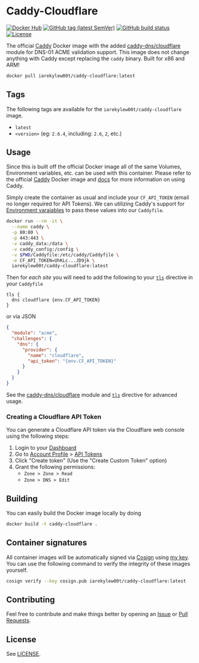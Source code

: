 # Caddy-Cloudflare

[![Docker Hub](https://img.shields.io/badge/Docker%20Hub-iarekylew00t%2Fcaddy--cloudflare-blue?style=flat)](https://hub.docker.com/r/iarekylew00t/caddy-cloudflare)
[![GitHub tag (latest SemVer)](https://img.shields.io/github/v/tag/IAreKyleW00t/docker-caddy-cloudflare?label=version)](https://github.com/IAreKyleW00t/docker-caddy-cloudflare/tags)
[![GitHub build status](https://img.shields.io/github/actions/workflow/status/IAreKyleW00t/docker-caddy-cloudflare/docker.yml?style=flat)](https://github.com/IAreKyleW00t/docker-caddy-cloudflare/actions/workflows/docker.yml)
[![License](https://img.shields.io/github/license/IAreKyleW00t/docker-caddy-cloudflare)](https://github.com/IAreKyleW00t/docker-caddy-cloudflare/blob/main/LICENSE)

The official [Caddy](https://hub.docker.com/_/caddy) Docker image with the added [caddy-dns/cloudflare](https://github.com/caddy-dns/cloudflare) module for DNS-01 ACME validation support. This image does not change anything with Caddy except replacing the `caddy` binary. Built for x86 and ARM!

```sh
docker pull iarekylew00t/caddy-cloudflare:latest
```

## Tags

The following tags are available for the `iarekylew00t/caddy-cloudflare` image.

- `latest`
- `<version>` (eg: `2.6.4`, including: `2.6`, `2`, etc.)

## Usage

Since this is built off the official Docker image all of the same Volumes, Environment variables, etc. can be used with this container. Please refer to the official [Caddy](https://hub.docker.com/_/caddy) Docker image and [docs](https://caddyserver.com/docs/) for more information on using Caddy.

Simply create the container as usual and include your `CF_API_TOKEN` (email no longer required for API Tokens). We can utilizing Caddy's support for [Environment varaiables](https://caddyserver.com/docs/caddyfile/concepts#environment-variables) to pass these values into our `Caddyfile`.

```sh
docker run --rm -it \
  --name caddy \
  -p 80:80 \
  -p 443:443 \
  -v caddy_data:/data \
  -v caddy_config:/config \
  -v $PWD/Caddyfile:/etc/caddy/Caddyfile \
  -e CF_API_TOKEN=UhKLc...JD9jk \
  iarekylew00t/caddy-cloudflare:latest
```

Then for _each site_ you will need to add the following to your [`tls`](https://caddyserver.com/docs/caddyfile/directives/tls#tls) directive in your `Caddyfile`

```Caddyfile
tls {
  dns cloudflare {env.CF_API_TOKEN}
}
```

or via JSON

```json
{
  "module": "acme",
  "challenges": {
    "dns": {
      "provider": {
        "name": "cloudflare",
        "api_token": "{env.CF_API_TOKEN}"
      }
    }
  }
}
```

See the [caddy-dns/cloudflare](https://github.com/caddy-dns/cloudflare) module and [`tls`](https://caddyserver.com/docs/caddyfile/directives/tls#tls) directive for advanced usage.

### Creating a Cloudflare API Token

You can generate a Cloudflare API token via the Cloudflare web console using the following steps:

1. Login to your [Dashboard](https://dash.cloudflare.com/)
2. Go to [Account Profile](https://dash.cloudflare.com/profile) > [API Tokens](https://dash.cloudflare.com/profile/api-tokens)
3. Click "Create token" (Use the "Create Custom Token" option)
4. Grant the following permissions:
   - `Zone > Zone > Read`
   - `Zone > DNS > Edit`

## Building

You can easily build the Docker image locally by doing

```sh
docker build -t caddy-cloudflare .
```

## Container signatures

All container images will be automatically signed via [Cosign](https://docs.sigstore.dev/cosign/overview/) using [my key](https://github.com/IAreKyleW00t/IAreKyleW00t/blob/main/cosign.pub). You can use the following command to verify the integrity of these images yourself.

```sh
cosign verify --key cosign.pub iarekylew00t/caddy-cloudflare:latest
```

## Contributing

Feel free to contribute and make things better by opening an [Issue](https://github.com/IAreKyleW00t/docker-caddy-cloudflare/issues) or [Pull Requests](https://github.com/IAreKyleW00t/docker-caddy-cloudflare/pulls).

## License

See [LICENSE](https://github.com/IAreKyleW00t/docker-caddy-cloudflare/blob/main/LICENSE).

